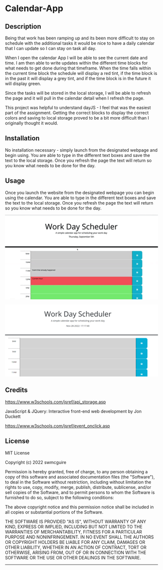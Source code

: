 # Calendar-App

## Description

Being that work has been ramping up and its been more difficult to stay on schedule with the additional tasks it would be nice to have a daily calendar that I can update so I can stay on task all day.

When I open the calendar App I will be able to see the current date and time.  I am then able to write updates within the different time blocks for what needs to get done during that timeframe.  When the time falls within the current time block the schedule will display a red tint, if the time block is in the past it will display a grey tint, and if the time block is in the future it will display green.

Since the tasks will be stored in the local storage, I will be able to refresh the page and it will pull in the calendar detail when I refresh the page.

This project was helpful to understand dayJS - I feel that was the easiest part of the assignment.  Getting the correct blocks to display the correct colors and saving to local storage proved to be a bit more difficult than I originally thought it would.

## Installation

No installation necessary - simply launch from the designated webpage and begin using.  You are able to type in the different text boxes and save the text to the local storage.  Once you refresh the page the text will return so you know what needs to be done for the day.

## Usage

Once you launch the website from the designated webpage you can begin using the calendar.  You are able to type in the different text boxes and save the text to the local storage.  Once you refresh the page the text will return so you know what needs to be done for the day.

![Picture with Color Differentiation](./assets/CalendarScreenShot.png)

![Screenshot of App](./assets/CalendarScreenShot2.png)

## Credits

https://www.w3schools.com/jsref/api_storage.asp

JavaScript & JQuery:  Interactive front-end web development by Jon Duckett

https://www.w3schools.com/jsref/event_onclick.asp 


## License

MIT License

Copyright (c) 2022 swmcguire

Permission is hereby granted, free of charge, to any person obtaining a copy
of this software and associated documentation files (the "Software"), to deal
in the Software without restriction, including without limitation the rights
to use, copy, modify, merge, publish, distribute, sublicense, and/or sell
copies of the Software, and to permit persons to whom the Software is
furnished to do so, subject to the following conditions:

The above copyright notice and this permission notice shall be included in all
copies or substantial portions of the Software.

THE SOFTWARE IS PROVIDED "AS IS", WITHOUT WARRANTY OF ANY KIND, EXPRESS OR
IMPLIED, INCLUDING BUT NOT LIMITED TO THE WARRANTIES OF MERCHANTABILITY,
FITNESS FOR A PARTICULAR PURPOSE AND NONINFRINGEMENT. IN NO EVENT SHALL THE
AUTHORS OR COPYRIGHT HOLDERS BE LIABLE FOR ANY CLAIM, DAMAGES OR OTHER
LIABILITY, WHETHER IN AN ACTION OF CONTRACT, TORT OR OTHERWISE, ARISING FROM,
OUT OF OR IN CONNECTION WITH THE SOFTWARE OR THE USE OR OTHER DEALINGS IN THE
SOFTWARE.

---